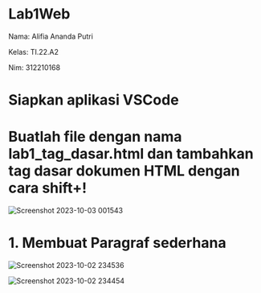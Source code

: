 # Lab1Web

Nama: Alifia Ananda Putri

Kelas: TI.22.A2

Nim: 312210168

# Siapkan aplikasi VSCode

# Buatlah file dengan nama lab1_tag_dasar.html dan tambahkan tag dasar dokumen HTML dengan cara shift+!

![Screenshot 2023-10-03 001543](https://github.com/Alifiananda06/Lab1Web/assets/115884834/d2b9c78a-67e6-44e3-a78a-50eaffcd4b2a)


# 1. Membuat Paragraf sederhana

![Screenshot 2023-10-02 234536](https://github.com/Alifiananda06/Lab1Web/assets/115884834/6bdafcb3-09e9-40bf-bf1b-fd66b7a1d287)


![Screenshot 2023-10-02 234454](https://github.com/Alifiananda06/Lab1Web/assets/115884834/6ae6e69a-acea-4243-8a36-c3fe467a465d)



